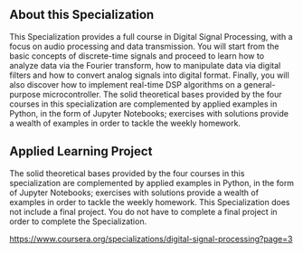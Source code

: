 ## About this Specialization

This Specialization provides a full course in Digital Signal Processing, with a focus on audio processing and data transmission. You will start from the basic concepts of discrete-time signals and proceed to learn how to analyze data via the Fourier transform, how to manipulate data via digital filters and how to convert analog signals into digital format. Finally, you will also discover how to implement real-time DSP algorithms on a general-purpose microcontroller. The solid theoretical bases provided by the four courses in this specialization are complemented by applied examples in Python, in the form of Jupyter Notebooks; exercises with solutions provide a wealth of examples in order to tackle the weekly homework.

## Applied Learning Project

The solid theoretical bases provided by the four courses in this specialization are complemented by applied examples in Python, in the form of Jupyter Notebooks; exercises with solutions provide a wealth of examples in order to tackle the weekly homework. This Specialization does not include a final project. You do not have to complete a final project in order to complete the Specialization.

https://www.coursera.org/specializations/digital-signal-processing?page=3
